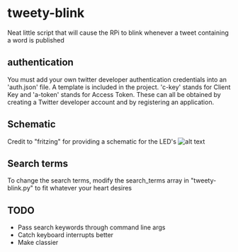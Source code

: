 # tweety-blink
Neat little script that will cause the RPi to blink whenever a tweet containing a word is published

## authentication
You must add your own twitter developer authentication credentials into an 'auth.json' file. A template is included in the project. 'c-key' stands for Client Key and 'a-token' stands for Access Token. These can all be obtained by creating a Twitter developer account and by registering an application.

## Schematic
Credit to "fritzing" for providing a schematic for the LED's
![alt text](https://raw.githubusercontent.com/geerlingguy/raspberry-pi-dramble/master/images/rgb-led-wiring.jpg "Schematic")

## Search terms
To change the search terms, modify the search_terms array in "tweety-blink.py" to fit whatever your heart desires

## TODO
- Pass search keywords through command line args
- Catch keyboard interrupts better
- Make classier
